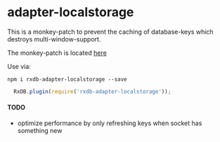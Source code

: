 # adapter-localstorage

This is a monkey-patch to prevent the caching of database-keys which destroys multi-window-support.

The monkey-patch is located [here](https://github.com/pubkey/rxdb/blob/master/plugins/adapter-localstorage/localstorage-down/lib/localstorage.js#L44)

Use via:

``` npm i rxdb-adapter-localstorage --save ```

```js
  RxDB.plugin(require('rxdb-adapter-localstorage'));
```




#### TODO
- optimize performance by only refreshing keys when socket has something new
